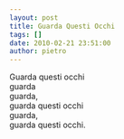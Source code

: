 ```yaml
---
layout: post
title: Guarda Questi Occhi
tags: []
date: 2010-02-21 23:51:00
author: pietro
---
```

Guarda questi occhi<br/>guarda<br/>guarda,<br/>guarda questi occhi<br/>guarda,<br/>guarda questi occhi.
